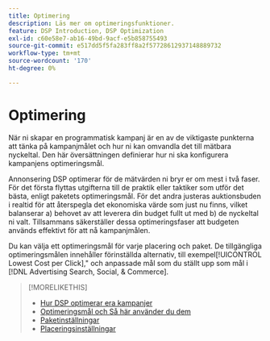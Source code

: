 ```yaml
---
title: Optimering
description: Läs mer om optimeringsfunktioner.
feature: DSP Introduction, DSP Optimization
exl-id: c60e58e7-ab16-49bd-9acf-e5b858755493
source-git-commit: e517dd5f5fa283ff8a2f57728612937148889732
workflow-type: tm+mt
source-wordcount: '170'
ht-degree: 0%

---
```


# Optimering

När ni skapar en programmatisk kampanj är en av de viktigaste punkterna att tänka på kampanjmålet och hur ni kan omvandla det till mätbara nyckeltal. Den här översättningen definierar hur ni ska konfigurera kampanjens optimeringsmål.

Annonsering DSP optimerar för de mätvärden ni bryr er om mest i två faser. För det första flyttas utgifterna till de praktik eller taktiker som utför det bästa, enligt paketets optimeringsmål. För det andra justeras auktionsbuden i realtid för att återspegla det ekonomiska värde som just nu finns, vilket balanserar a) behovet av att leverera din budget fullt ut med b) de nyckeltal ni valt. Tillsammans säkerställer dessa optimeringsfaser att budgeten används effektivt för att nå kampanjmålen.

Du kan välja ett optimeringsmål för varje placering och paket. De tillgängliga optimeringsmålen innehåller förinställda alternativ, till exempel[!UICONTROL Lowest Cost per Click],&quot; och anpassade mål som du ställt upp som mål i [!DNL Advertising Search, Social, & Commerce].

>[!MORELIKETHIS]
>
> * [Hur DSP optimerar era kampanjer](/help/dsp/optimization/optimization-how-dsp-optimizes-campaigns.md)
>* [Optimeringsmål och Så här använder du dem](/help/dsp/optimization/optimization-goals.md)
>* [Paketinställningar](/help/dsp/campaign-management/packages/package-settings.md)
>* [Placeringsinställningar](/help/dsp/campaign-management/placements/placement-settings.md)
